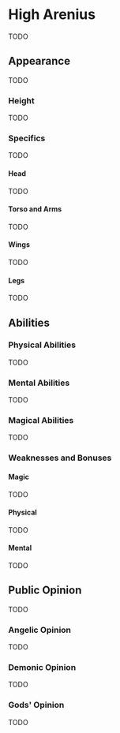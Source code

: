 # High Arenius

TODO

## Appearance

TODO

### Height

TODO

### Specifics

TODO

#### Head

TODO

#### Torso and Arms

TODO

#### Wings

TODO

#### Legs

TODO

## Abilities

### Physical Abilities

TODO

### Mental Abilities

TODO

### Magical Abilities

TODO

### Weaknesses and Bonuses

#### Magic

TODO

#### Physical

TODO

#### Mental

TODO

## Public Opinion

TODO

### Angelic Opinion

TODO

### Demonic Opinion

TODO

### Gods' Opinion

TODO
